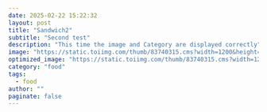 ```yaml
---
date: 2025-02-22 15:22:32
layout: post
title: "Sandwich2"
subtitle: "Second test"
description: "This time the image and Category are displayed correctly"
image: "https://static.toiimg.com/thumb/83740315.cms?width=1200&height=900"
optimized_image: "https://static.toiimg.com/thumb/83740315.cms?width=1200&height=900"
category: "food"
tags:
  - food
author: ""
paginate: false
---
```

